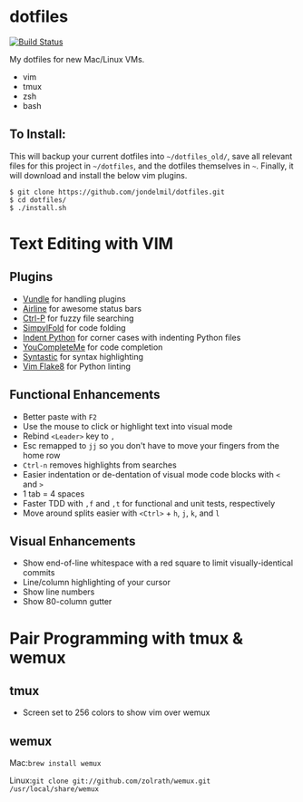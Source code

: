 dotfiles
========
[![Build Status](https://travis-ci.org/jondelmil/dotfiles.svg?branch=master)](https://travis-ci.org/jondelmil/dotfiles)

My dotfiles for new Mac/Linux VMs.

- vim
- tmux
- zsh
- bash

To Install:
--------
This will backup your current dotfiles into ```~/dotfiles_old/```, save all relevant files for this project in ```~/dotfiles```, and the dotfiles themselves in ```~```. Finally, it will download and install the below vim plugins.

    $ git clone https://github.com/jondelmil/dotfiles.git
    $ cd dotfiles/
    $ ./install.sh

# Text Editing with VIM
Plugins
--------
- [Vundle](https://github.com/gmarik/Vundle.vim) for handling plugins
- [Airline](https://github.com/bling/airline) for awesome status bars
- [Ctrl-P](https://github.com/kien/ctrlp.vim) for fuzzy file searching
- [SimpylFold](https://github.com/tmhedberg/SimpylFold) for code folding
- [Indent Python](https://github.com/vim-scripts/indentpython.vim) for corner cases with indenting Python files
- [YouCompleteMe](https://github.com/Valloric/YouCompleteMe) for code completion
- [Syntastic](https://github.com/scrooloose/syntastic) for syntax highlighting
- [Vim Flake8](https://github.com/nvie/vim-flake8) for Python linting


Functional Enhancements
--------
- Better paste with ```F2```
- Use the mouse to click or highlight text into visual mode
- Rebind ```<Leader>``` key to ```,```
- Esc remapped to ```jj``` so you don't have to move your fingers from the home row
- ```Ctrl-n``` removes highlights from searches
- Easier indentation or de-dentation of visual mode code blocks with ```<``` and ```>```
- 1 tab = 4 spaces
- Faster TDD with ```,f``` and ```,t``` for functional and unit tests, respectively
- Move around splits easier with ```<Ctrl>``` + ```h```, ```j```, ```k```, and ```l```

Visual Enhancements
--------
- Show end-of-line whitespace with a red square to limit visually-identical commits
- Line/column highlighting of your cursor
- Show line numbers
- Show 80-column gutter

# Pair Programming with tmux & wemux
tmux
-----
- Screen set to 256 colors to show vim over wemux

wemux
-----
Mac:```brew install wemux```

Linux:```git clone git://github.com/zolrath/wemux.git /usr/local/share/wemux```
